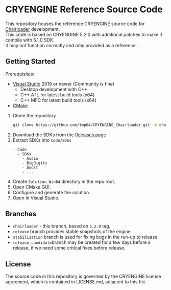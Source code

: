 # CRYENGINE Reference Source Code
This repository houses the reference CRYENGINE source code for [Chairloader](https://github.com/thelivingdiamond/chairloader) development.  
This code is based on CRYENGINE 5.2.0 with additional patches to make it compile with 5.1.0 SDK.  
It may not function correctly and only provided as a reference.

## Getting Started
Prerequisites:
- [Visual Studio](https://visualstudio.microsoft.com/) 2019 or newer (Community is fine)
  - Desktop development with C++
  - C++ ATL for latest build tools (x64)
  - C++ MFC for latest build tools (x64)
- [CMake](https://cmake.org/download/)

1. Clone the repository
   ```bash
   git clone https://github.com/tmp64/CRYENGINE_Chairloader.git -b chairloader --depth=1
   ```
2. Download the SDKs from the [Releases page](https://github.com/tmp64/CRYENGINE_Chairloader/releases/tag/5.2.0)
3. Extract SDKs into `Code/SDKs`
   ```
   - Code
     - SDKs
       - Audio
       - BigDigits
       - boost
       - ...
   ```
4. Create `Solution_Win64` directory in the repo root.
5. Open CMake GUI.
6. Configure and generate the solution.
7. Open in Visual Studio.

## Branches
- `chairloader` - this branch, based on `5.2.0` tag.
- `release` branch provides stable snapshots of the engine.
- `stabilisation` branch is used for fixing bugs in the run-up to release.
- `release_candidate`branch may be created for a few days before a release, if we need some critical fixes before release.

## License
The source code in this repository is governed by the CRYENGINE license agreement, which is contained in LICENSE.md, adjacent to this file.
